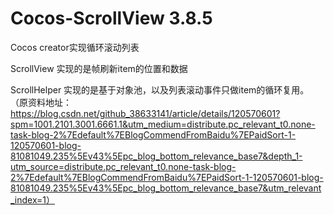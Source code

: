 # Cocos-ScrollView 3.8.5
Cocos creator实现循环滚动列表

ScrollView 实现的是帧刷新item的位置和数据

ScrollHelper 实现的是基于对象池，以及列表滚动事件只做item的循环复用。 （原资料地址：https://blog.csdn.net/github_38633141/article/details/120570601?spm=1001.2101.3001.6661.1&utm_medium=distribute.pc_relevant_t0.none-task-blog-2%7Edefault%7EBlogCommendFromBaidu%7EPaidSort-1-120570601-blog-81081049.235%5Ev43%5Epc_blog_bottom_relevance_base7&depth_1-utm_source=distribute.pc_relevant_t0.none-task-blog-2%7Edefault%7EBlogCommendFromBaidu%7EPaidSort-1-120570601-blog-81081049.235%5Ev43%5Epc_blog_bottom_relevance_base7&utm_relevant_index=1）
